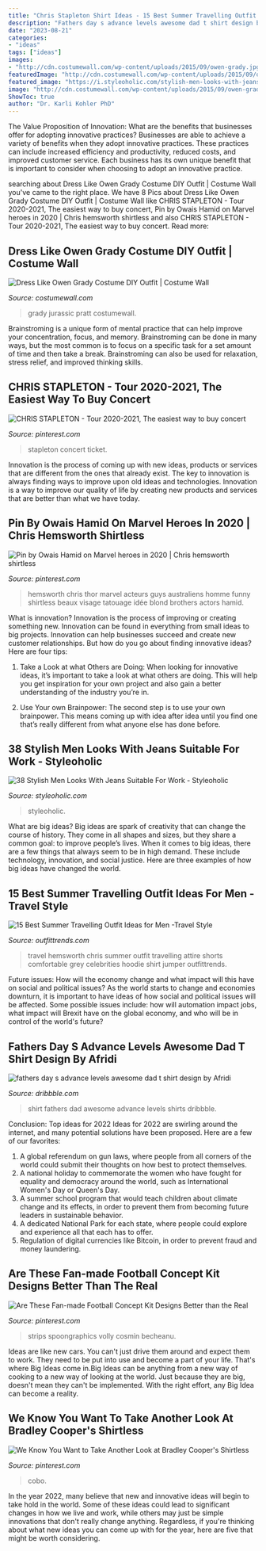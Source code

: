 ```yaml
---
title: "Chris Stapleton Shirt Ideas - 15 Best Summer Travelling Outfit Ideas For Men -travel Style"
description: "Fathers day s advance levels awesome dad t shirt design by afridi"
date: "2023-08-21"
categories:
- "ideas"
tags: ["ideas"]
images:
- "http://cdn.costumewall.com/wp-content/uploads/2015/09/owen-grady.jpg"
featuredImage: "http://cdn.costumewall.com/wp-content/uploads/2015/09/owen-grady.jpg"
featured_image: "https://i.styleoholic.com/stylish-men-looks-with-jeans-suitable-for-work-38.jpg"
image: "http://cdn.costumewall.com/wp-content/uploads/2015/09/owen-grady.jpg"
ShowToc: true
author: "Dr. Karli Kohler PhD"
---
```



The Value Proposition of Innovation: What are the benefits that businesses offer for adopting innovative practices?
Businesses are able to achieve a variety of benefits when they adopt innovative practices. These practices can include increased efficiency and productivity, reduced costs, and improved customer service. Each business has its own unique benefit that is important to consider when choosing to adopt an innovative practice.

	

		
searching about Dress Like Owen Grady Costume DIY Outfit | Costume Wall you've came to the right place. We have 8 Pics about Dress Like Owen Grady Costume DIY Outfit | Costume Wall like CHRIS STAPLETON - Tour 2020-2021, The easiest way to buy concert, Pin by Owais Hamid on Marvel heroes in 2020 | Chris hemsworth shirtless and also CHRIS STAPLETON - Tour 2020-2021, The easiest way to buy concert. Read more:
		
    
## Dress Like Owen Grady Costume DIY Outfit | Costume Wall

<img loading=lazy src="http://cdn.costumewall.com/wp-content/uploads/2015/09/owen-grady.jpg" onerror="this.onerror=null;this.src='https://tse3.mm.bing.net/th?id=OIP.b_-1T0e_q4XC9CVWmE9FrQAAAA&amp;pid=15.1';" alt="Dress Like Owen Grady Costume DIY Outfit | Costume Wall">

_Source: costumewall.com_

>grady jurassic pratt costumewall. 

	

Brainstroming is a unique form of mental practice that can help improve your concentration, focus, and memory. Brainstroming can be done in many ways, but the most common is to focus on a specific task for a set amount of time and then take a break. Brainstroming can also be used for relaxation, stress relief, and improved thinking skills.

    
## CHRIS STAPLETON - Tour 2020-2021, The Easiest Way To Buy Concert

<img loading=lazy src="https://i.pinimg.com/736x/bb/c4/f1/bbc4f1aff8052ca3403cf2131151180e.jpg" onerror="this.onerror=null;this.src='https://tse1.mm.bing.net/th?id=OIP.0pJDPDZXNw4CvVVVAC8_zwHaLi&amp;pid=15.1';" alt="CHRIS STAPLETON - Tour 2020-2021, The easiest way to buy concert">

_Source: pinterest.com_

>stapleton concert ticket. 

	

Innovation is the process of coming up with new ideas, products or services that are different from the ones that already exist. The key to innovation is always finding ways to improve upon old ideas and technologies. Innovation is a way to improve our quality of life by creating new products and services that are better than what we have today.

    
## Pin By Owais Hamid On Marvel Heroes In 2020 | Chris Hemsworth Shirtless

<img loading=lazy src="https://i.pinimg.com/736x/7f/49/68/7f496892b64f1689043232292dbb2074.jpg" onerror="this.onerror=null;this.src='https://tse4.mm.bing.net/th?id=OIP.L1hMIu_mi8BzJ6gnnXfPFQAAAA&amp;pid=15.1';" alt="Pin by Owais Hamid on Marvel heroes in 2020 | Chris hemsworth shirtless">

_Source: pinterest.com_

>hemsworth chris thor marvel acteurs guys australiens homme funny shirtless beaux visage tatouage idée blond brothers actors hamid. 

	

What is innovation?
Innovation is the process of improving or creating something new. Innovation can be found in everything from small ideas to big projects. Innovation can help businesses succeed and create new customer relationships. But how do you go about finding innovative ideas? Here are four tips:
1. Take a Look at what Others are Doing: When looking for innovative ideas, it’s important to take a look at what others are doing. This will help you get inspiration for your own project and also gain a better understanding of the industry you’re in.

2. Use Your own Brainpower: The second step is to use your own brainpower. This means coming up with idea after idea until you find one that’s really different from what anyone else has done before.


    
## 38 Stylish Men Looks With Jeans Suitable For Work - Styleoholic

<img loading=lazy src="https://i.styleoholic.com/stylish-men-looks-with-jeans-suitable-for-work-38.jpg" onerror="this.onerror=null;this.src='https://tse3.mm.bing.net/th?id=OIP.g4HJuZ0MZepYCXJiRp5zwAHaaq&amp;pid=15.1';" alt="38 Stylish Men Looks With Jeans Suitable For Work - Styleoholic">

_Source: styleoholic.com_

>styleoholic. 

	

What are big ideas?
Big ideas are spark of creativity that can change the course of history. They come in all shapes and sizes, but they share a common goal: to improve people’s lives. When it comes to big ideas, there are a few things that always seem to be in high demand. These include technology, innovation, and social justice. Here are three examples of how big ideas have changed the world.

    
## 15 Best Summer Travelling Outfit Ideas For Men -Travel Style

<img loading=lazy src="http://www.outfittrends.com/wp-content/uploads/2015/04/chris-hemsworth.jpg" onerror="this.onerror=null;this.src='https://tse1.mm.bing.net/th?id=OIP.r5w2qyYxoeAfWTxSE5LuswHaNC&amp;pid=15.1';" alt="15 Best Summer Travelling Outfit Ideas for Men -Travel Style">

_Source: outfittrends.com_

>travel hemsworth chris summer outfit travelling attire shorts comfortable grey celebrities hoodie shirt jumper outfittrends. 

	

Future issues: How will the economy change and what impact will this have on social and political issues?
As the world starts to change and economies downturn, it is important to have ideas of how social and political issues will be affected. Some possible issues include: how will automation impact jobs, what impact will Brexit have on the global economy, and who will be in control of the world's future?

    
## Fathers Day S Advance Levels Awesome Dad T Shirt Design By Afridi

<img loading=lazy src="https://cdn.dribbble.com/users/5155812/screenshots/11182126/fathers_day_s_advance_levels_awesome_dad_t_shirt_design.jpg" onerror="this.onerror=null;this.src='https://tse2.mm.bing.net/th?id=OIP.YEWXSwTkuBpIFPBObYDO7wHaFj&amp;pid=15.1';" alt="fathers day s advance levels awesome dad t shirt design by Afridi">

_Source: dribbble.com_

>shirt fathers dad awesome advance levels shirts dribbble. 

	

Conclusion: Top ideas for 2022
Ideas for 2022 are swirling around the internet, and many potential solutions have been proposed. Here are a few of our favorites: 
1. A global referendum on gun laws, where people from all corners of the world could submit their thoughts on how best to protect themselves. 
2. A national holiday to commemorate the women who have fought for equality and democracy around the world, such as International Women's Day or Queen's Day. 
3. A summer school program that would teach children about climate change and its effects, in order to prevent them from becoming future leaders in sustainable behavior. 
4. A dedicated National Park for each state, where people could explore and experience all that each has to offer. 
5. Regulation of digital currencies like Bitcoin, in order to prevent fraud and money laundering.

    
## Are These Fan-made Football Concept Kit Designs Better Than The Real

<img loading=lazy src="https://i.pinimg.com/736x/fe/09/44/fe0944476c51f82d25b65306ad3b40e8.jpg" onerror="this.onerror=null;this.src='https://tse4.mm.bing.net/th?id=OIP.B2bsVQ8a1mAuf-S3Bqk7UAHaIG&amp;pid=15.1';" alt="Are These Fan-made Football Concept Kit Designs Better than the Real">

_Source: pinterest.com_

>strips spoongraphics volly cosmin becheanu. 

	

Ideas are like new cars. You can't just drive them around and expect them to work. They need to be put into use and become a part of your life. That's where Big Ideas come in.Big Ideas can be anything from a new way of cooking to a new way of looking at the world. Just because they are big, doesn't mean they can't be implemented. With the right effort, any Big Idea can become a reality.

    
## We Know You Want To Take Another Look At Bradley Cooper&#039;s Shirtless

<img loading=lazy src="https://i.pinimg.com/736x/fb/31/a5/fb31a5840c4cab279cd5c12e6eb31cde.jpg" onerror="this.onerror=null;this.src='https://tse1.mm.bing.net/th?id=OIP.8RBePOQqzPgMlNfWBSS_DAHaLG&amp;pid=15.1';" alt="We Know You Want to Take Another Look at Bradley Cooper&#039;s Shirtless">

_Source: pinterest.com_

>cobo. 

	

In the year 2022, many believe that new and innovative ideas will begin to take hold in the world. Some of these ideas could lead to significant changes in how we live and work, while others may just be simple innovations that don't really change anything. Regardless, if you're thinking about what new ideas you can come up with for the year, here are five that might be worth considering.

